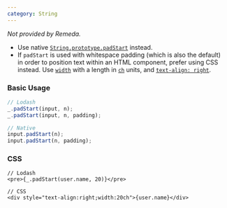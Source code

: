 ```yaml
---
category: String
---
```


_Not provided by Remeda._

- Use native [`String.prototype.padStart`](https://developer.mozilla.org/en-US/docs/Web/JavaScript/Reference/Global_Objects/String/padStart)
  instead.
- If `padStart` is used with whitespace padding (which is also the default) in
  order to position text within an HTML component, prefer using CSS instead. Use
  [`width`](https://developer.mozilla.org/en-US/docs/Web/CSS/width) with a
  length in [`ch`](https://developer.mozilla.org/en-US/docs/Web/CSS/length#ch)
  units, and [`text-align: right`](https://developer.mozilla.org/en-US/docs/Web/CSS/text-align).

### Basic Usage

```ts
// Lodash
_.padStart(input, n);
_.padStart(input, n, padding);

// Native
input.padStart(n);
input.padStart(n, padding);
```

### CSS

```tsx
// Lodash
<pre>{_.padStart(user.name, 20)}</pre>

// CSS
<div style="text-align:right;width:20ch">{user.name}</div>
```
